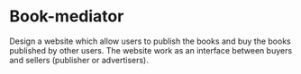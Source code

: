 # Book-mediator
Design a website which allow users to publish the books and buy the books published by other users. The website work as an interface between buyers and sellers (publisher or advertisers).
